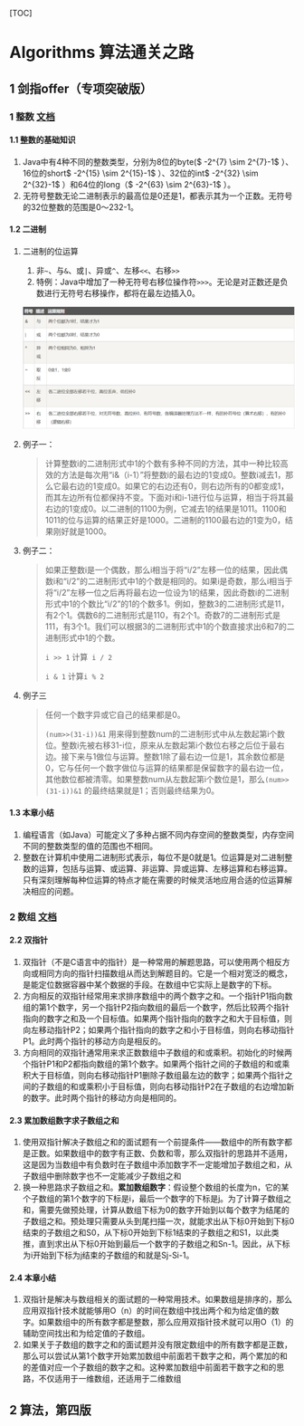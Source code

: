 [TOC]

# Algorithms 算法通关之路

## 1 剑指offer（专项突破版）
### 1 整数 [文档](./sword-for-offer/ch1/README.md)

#### 1.1 整数的基础知识

1. Java中有4种不同的整数类型，分别为8位的byte($ -2^{7} \sim 2^{7}-1$ ）、16位的short$ -2^{15} \sim 2^{15}-1$ ）、32位的int$ -2^{32} \sim 2^{32}-1$ ）和64位的long（$ -2^{63} \sim 2^{63}-1$ ）。
2. 无符号整数无论二进制表示的最高位是0还是1，都表示其为一个正数。无符号的32位整数的范围是0～232-1。

#### 1.2 二进制

1. 二进制的位运算

   1. 非`~`、与`&`、或`|`、异或`^`、左移`<<`、右移`>>` 
   2. 特例：Java中增加了一种无符号右移位操作符`>>>`。无论是对正数还是负数进行无符号右移操作，都将在最左边插入0。

   ![image-20211031220103169](./pic/figure1.1.png)

2. 例子一：

   > 计算整数i的二进制形式中1的个数有多种不同的方法，其中一种比较高效的方法是每次用“i&（i-1）”将整数i的最右边的1变成0。整数i减去1，那么它最右边的1变成0。如果它的右边还有0，则右边所有的0都变成1，而其左边所有位都保持不变。下面对i和i-1进行位与运算，相当于将其最右边的1变成0。以二进制的1100为例，它减去1的结果是1011。1100和1011的位与运算的结果正好是1000。二进制的1100最右边的1变为0，结果刚好就是1000。

3. 例子二：

   > 如果正整数i是一个偶数，那么i相当于将“i/2”左移一位的结果，因此偶数i和“i/2”的二进制形式中1的个数是相同的。如果i是奇数，那么i相当于将“i/2”左移一位之后再将最右边一位设为1的结果，因此奇数i的二进制形式中1的个数比“i/2”的1的个数多1。例如，整数3的二进制形式是11，有2个1。偶数6的二进制形式是110，有2个1。奇数7的二进制形式是111，有3个1。我们可以根据3的二进制形式中1的个数直接求出6和7的二进制形式中1的个数。
   >
   > `i >> 1` 计算` i / 2`
   >
   > `i & 1` 计算`i % 2`

4. 例子三

   > 任何一个数字异或它自己的结果都是0。
   >
   > `(num>>(31-i))&1` 用来得到整数num的二进制形式中从左数起第i个数位。整数i先被右移31-i位，原来从左数起第i个数位右移之后位于最右边。接下来与1做位与运算。整数1除了最右边一位是1，其余数位都是0，它与任何一个数字做位与运算的结果都是保留数字的最右边一位，其他数位都被清零。如果整数num从左数起第i个数位是1，那么`(num>>(31-i))&1` 的最终结果就是1；否则最终结果为0。

#### 1.3 本章小结

1. 编程语言（如Java）可能定义了多种占据不同内存空间的整数类型，内存空间不同的整数类型的值的范围也不相同。
2. 整数在计算机中使用二进制形式表示，每位不是0就是1。位运算是对二进制整数的运算，包括与运算、或运算、非运算、异或运算、左移运算和右移运算。只有深刻理解每种位运算的特点才能在需要的时候灵活地应用合适的位运算解决相应的问题。

### 2 数组 [文档](./sword-for-offer/ch2/README.md)

#### 2.2 双指针

1.  双指针（不是C语言中的指针）是一种常用的解题思路，可以使用两个相反方向或相同方向的指针扫描数组从而达到解题目的。它是一个相对宽泛的概念，是能定位数据容器中某个数据的手段。在数组中它实际上是数字的下标。
2. 方向相反的双指针经常用来求排序数组中的两个数字之和。一个指针P1指向数组的第1个数字，另一个指针P2指向数组的最后一个数字，然后比较两个指针指向的数字之和及一个目标值。如果两个指针指向的数字之和大于目标值，则向左移动指针P2；如果两个指针指向的数字之和小于目标值，则向右移动指针P1。此时两个指针的移动方向是相反的。
3. 方向相同的双指针通常用来求正数数组中子数组的和或乘积。初始化的时候两个指针P1和P2都指向数组的第1个数字。如果两个指针之间的子数组的和或乘积大于目标值，则向右移动指针P1删除子数组最左边的数字；如果两个指针之间的子数组的和或乘积小于目标值，则向右移动指针P2在子数组的右边增加新的数字。此时两个指针的移动方向是相同的。

#### 2.3 累加数组数字求子数组之和

1. 使用双指针解决子数组之和的面试题有一个前提条件——数组中的所有数字都是正数。如果数组中的数字有正数、负数和零，那么双指针的思路并不适用，这是因为当数组中有负数时在子数组中添加数字不一定能增加子数组之和，从子数组中删除数字也不一定能减少子数组之和
2. 换一种思路求子数组之和。**累加数组数字**：假设整个数组的长度为n，它的某个子数组的第1个数字的下标是i，最后一个数字的下标是j。为了计算子数组之和，需要先做预处理，计算从数组下标为0的数字开始到以每个数字为结尾的子数组之和。预处理只需要从头到尾扫描一次，就能求出从下标0开始到下标0结束的子数组之和S0，从下标0开始到下标1结束的子数组之和S1，以此类推，直到求出从下标0开始到最后一个数字的子数组之和Sn-1。因此，从下标为i开始到下标为j结束的子数组的和就是Sj-Si-1。

#### 2.4 本章小结

1. 双指针是解决与数组相关的面试题的一种常用技术。如果数组是排序的，那么应用双指针技术就能够用O（n）的时间在数组中找出两个和为给定值的数字。如果数组中的所有数字都是整数，那么应用双指针技术就可以用O（1）的辅助空间找出和为给定值的子数组。
2. 如果关于子数组的数字之和的面试题并没有限定数组中的所有数字都是正数，那么可以尝试从第1个数字开始累加数组中前面若干数字之和，两个累加的和的差值对应一个子数组的数字之和。这种累加数组中前面若干数字之和的思路，不仅适用于一维数组，还适用于二维数组


## 2 算法，第四版



